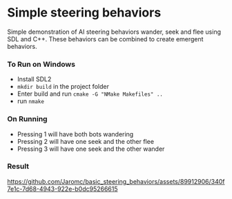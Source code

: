 # Simple steering behaviors #

Simple demonstration of AI steering behaviors wander, seek and flee using SDL and C++. These behaviors can be combined to create emergent behaviors.

### To Run on Windows ###

* Install SDL2
* ```mkdir build``` in the project folder
* Enter build and run ```cmake -G "NMake Makefiles" ..```
* run ```nmake```

### On Running ###

* Pressing 1 will have both bots wandering
* Pressing 2 will have one seek and the other flee
* Pressing 3 will have one seek and the other wander

### Result ###
https://github.com/Jaromc/basic_steering_behaviors/assets/89912906/340f7e1c-7d68-4943-922e-b0dc95266615

